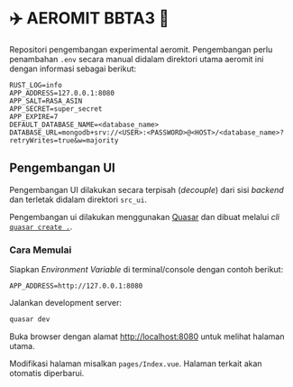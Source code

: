 # :airplane: AEROMIT BBTA3 :rocket:
Repositori pengembangan experimental aeromit. Pengembangan perlu penambahan `.env` secara manual
didalam direktori utama aeromit ini dengan informasi sebagai berikut:

```
RUST_LOG=info
APP_ADDRESS=127.0.0.1:8080
APP_SALT=RASA_ASIN
APP_SECRET=super_secret
APP_EXPIRE=7
DEFAULT_DATABASE_NAME=<database_name>
DATABASE_URL=mongodb+srv://<USER>:<PASSWORD>@<HOST>/<database_name>?retryWrites=true&w=majority
```

## Pengembangan UI
Pengembangan UI dilakukan secara terpisah (_decouple_) dari sisi _backend_ dan terletak didalam
direktori `src_ui`.

Pengembangan ui dilakukan menggunakan [Quasar](https://quasar.dev/) dan dibuat melalui _cli_ 
[`quasar create .`](https://quasar.dev/quasar-cli/installation#Introduction).

### Cara Memulai

Siapkan _Environment Variable_ di terminal/console dengan contoh berikut:
```
APP_ADDRESS=http://127.0.0.1:8080
```

Jalankan development server:

```bash
quasar dev
```

Buka browser dengan alamat [http://localhost:8080](http://localhost:8080) untuk melihat halaman utama.

Modifikasi halaman misalkan `pages/Index.vue`. Halaman terkait akan otomatis diperbarui.
